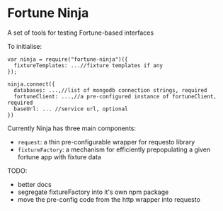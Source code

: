 # Fortune Ninja

A set of tools for testing Fortune-based interfaces

To initialise:
```
var ninja = require("fortune-ninja")({
  fixtureTemplates: ...//fixture templates if any
});

ninja.connect({
  databases: ...,//list of mongodb connection strings, required
  fortuneClient: ...,//a pre-configured instance of fortuneClient, required
  baseUrl: ... //service url, optional
})
```


Currently Ninja has three main components:
* `request`: a thin pre-configurable wrapper for requesto library
* `fixtureFactory`: a mechanism for efficiently prepopulating a given fortune app with fixture data


TODO:
* better docs
* segregate fixtureFactory into it's own npm package
* move the pre-config code from the http wrapper into requesto
